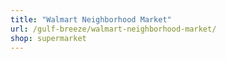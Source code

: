 ```yaml
---
title: "Walmart Neighborhood Market"
url: /gulf-breeze/walmart-neighborhood-market/
shop: supermarket
---
```

